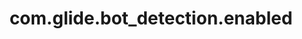 ---
weight: 179
layout: page
title: com.glide.bot_detection.enabled
description: ""
value: "true"
---